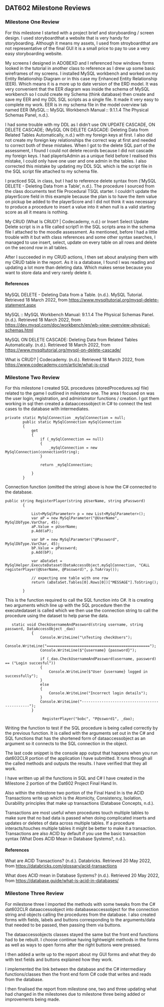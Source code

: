 ## DAT602 Milestone Reviews

### Milestone One Review

For this milestone I started with a project brief and storyboarding / screen design. I used storyboardthat a website that is very handy for storyboarding. Although it means my assets, I used from stroyboardthat are not representative of the final GUI it is a small price to pay to use a very easy storyboarding website.

My screens I designed in ADOBEXD and I referenced how windows forms looked in the tutorial in another class to reference as I drew up some basic wireframes of my screens.
I installed MySQL workbench and worked on my Entity Relationship Diagram or in this case my Enhanced Entity Relationship (EER). Which means it is a more up to date version of the ERD model. It was very convenient that the EER diagram was inside the schema of MySQL workbench so I could create my Schema (think database) then create and save my EER and my DDL SQL scripts as a single file. It made it very easy to complete my work. EER is in my schema file in the model overview tab named EER (MySQL :: MySQL Workbench Manual :: 9.1.1.4 The Physical Schemas Panel, n.d.).

I had some trouble with my DDL as I didn’t use ON UPDATE CASCADE, ON DELETE CASCADE; (MySQL ON DELETE CASCADE: Deleting Data from Related Tables Automatically, n.d.) with my foreign keys at first. I also did not create my foreign key relationships the correct way at first and needed to correct both of these mistakes. When I got to the delete SQL part of the assessment, I found I could not delete records because I did not cascade my foreign keys. I had playerIsAdmin as a unique field before I realised this mistake, I could only have one user and one admin in the tables. I also corrected this mistake by updating my DDL SQL which is the script file in the SQL script file attached to my schema file.

I practiced SQL in class, but I had to reference delete syntax from (‘MySQL DELETE - Deleting Data from a Table’, n.d.). The procedure I sourced from the class documents text file Procedural TSQL starter. 
I couldn’t update the playerScore field in this example because the plan is to have the item value on pickup be added to the playerScore and I did not think it was necessary to produce a procedure to insert a value into it when null is a valid starting score as all it means is nothing.

My CRUD (What Is CRUD? | Codecademy, n.d.) or Insert Select Update Delete script is in a file called script1 in the SQL scripts area in the schema file I attached to the moodle assessment. As mentioned, before I had a little trouble with it but with class references and some other syntax searches, I managed to use insert, select, update on every table on all rows and delete on the second row in all tables.

After I succeeded in my CRUD actions, I then set about analysing them with my CRUD table in the report. As it is a database, I found I was reading and updating a lot more than deleting data. Which makes sense because you want to store data and very rarely delete it.


#### References

MySQL DELETE - Deleting Data from a Table. (n.d.). MySQL Tutorial. Retrieved 18 March 2022, from https://www.mysqltutorial.org/mysql-delete-statement.aspx

MySQL :: MySQL Workbench Manual: 9.1.1.4 The Physical Schemas Panel. (n.d.). Retrieved 18 March 2022, from https://dev.mysql.com/doc/workbench/en/wb-view-overview-physical-schemas.html

MySQL ON DELETE CASCADE: Deleting Data from Related Tables Automatically. (n.d.). Retrieved 18 March 2022, from https://www.mysqltutorial.org/mysql-on-delete-cascade/

What is CRUD? | Codecademy. (n.d.). Retrieved 18 March 2022, from https://www.codecademy.com/article/what-is-crud


### Milestone Two Review

For this milestone I created SQL procedures (storedProcedures.sql file) related to the game I outlined in milestone one. The area I focused on was the user login, registration, and administrator functions / creation. I got them working in sql then created a dataaccessobject in C# to connect the test cases to the database with intermediates.

```
private static MySqlConnection _mySqlConnection = null;
        public static MySqlConnection mySqlConnection
        {
            get
            {
                if (_mySqlConnection == null)
                {
                    _mySqlConnection = new MySqlConnection(connectionString);
                }

                return _mySqlConnection;

            }
        }
```
Connection function (omitted the string) above is how the C# connected to the database.

```
public string RegisterPlayer(string pUserName, string pPassword)
        {

            List<MySqlParameter> p = new List<MySqlParameter>();
            var aP = new MySqlParameter("@UserName", MySqlDbType.VarChar, 45);
            aP.Value = pUserName;
            p.Add(aP);

            var bP = new MySqlParameter("@Password", MySqlDbType.VarChar, 45);
            bP.Value = pPassword;
            p.Add(bP);

            var aDataSet = MySqlHelper.ExecuteDataset(DataAccessObject.mySqlConnection, "CALL registerPlayer(@UserName, @Password)", p.ToArray());

            // expecting one table with one row
            return (aDataSet.Tables[0].Rows[0])["MESSAGE"].ToString();

        }
```
This is the function required to call the SQL function into C#. It is creating two arguments which line up with the SQL procedure then the executedataset is called which we then use the connection string to call the procedure using the dataset to help parse the data.

```
   static void CheckUsernameAndPassword(string username, string password, DataAccessObject _dao)
            {
                Console.WriteLine("\nTesting checkUsers");
                Console.WriteLine("===============================================");
                Console.WriteLine($"{username} {password}");

                if (_dao.CheckUsernameAndPassword(username, password) == ("Login succesful"))
                {
                    Console.WriteLine($"User {username} logged in successfully");
                }
                else
                {
                    Console.WriteLine("Incorrect login details");
                }
                Console.WriteLine("----------------------------------------------");
            }
            
                 RegisterPlayer("bobc", "P@ssword1", _dao);
```
Writing the function to test if the SQL procedure is being called correctly by the previous function. It is called with the arguments set out in the C# and SQL functions that has the shortened form of dataaccessobject as an argument so it connects to the SQL connection in the object.

The last code snippet is the console app output that happens when you run dat602CLR portion of the application I have submitted. It runs through all the called methods and outputs the results. I have verified that they all work.

I have written up all the functions in SQL and C# I have created in the Milestone 2 portion of the Dat602 Project Final Hand In.

Also within the milestone two portion of the Final Hand In is the ACID Transactions write up which is the Atomicity, Consistency, Isolation, Durability principles that make up transactions (Database Concepts, n.d.). 

Transactions are most useful when procedures touch multiple tables to make sure that no bad data is passed when doing complicated inserts and updates or deletes of data across multiple tables. If a procedure interacts/touches multiple tables it might be better to make it a transaction. Transactions are also ACID by default if you use the basic transaction syntax (What Does ACID Mean in Database Systems?, n.d.).

#### References

What are ACID Transactions? (n.d.). Databricks. Retrieved 20 May 2022, from https://databricks.com/glossary/acid-transactions

What does ACID mean in Database Systems? (n.d.). Retrieved 20 May 2022, from https://database.guide/what-is-acid-in-databases/

### Milestone Three Review

For milestone three I imported the methods with some tweaks from the C# dat602CLR dataaccessobject into databaseaccessobject for the connection string and objects calling the procedures from the database. I also created forms with fields, labels and buttons corresponding to the arguments/data that needed to be passed, then passing them via buttons.

The dataaccessobjects classes stayed the same but the front end functions had to be rebuilt. I choose continue having lightweight methods in the forms as well as ways to open forms after the right buttons were pressed.

I then added a write up to the report about my GUI forms and what they do with text fields and buttons explained how they work. 

I implemented the link between the database and the C# intermediary functions/classes then the front end form C# code that writes and reads from the database.

I then finalised the report from milestone one, two and three updating what had changed in the milestones due to milestone three being added or improvements being made.

